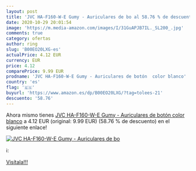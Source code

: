 ```yaml
---
layout: post
title: 'JVC HA-F160-W-E Gumy - Auriculares de bo al 58.76 % de descuento'
date: 2020-10-29 20:01:54
image: 'https://m.media-amazon.com/images/I/31GuAPJB7IL._SL200_.jpg'
comments: true
category: ofertas
author: ring
slug: 'B00EO20LXG-es'
actualPrice: 4.12 EUR
currency: EUR
price: 4.12
comparePrice: 9.99 EUR
prodname: 'JVC HA-F160-W-E Gumy - Auriculares de botón  color blanco'
country: 'es'
flag: '🇪🇸'
buyurl: 'https://www.amazon.es/dp/B00EO20LXG/?tag=tolees-21'
descuento: '58.76'
---
```


Ahora mismo tienes [JVC HA-F160-W-E Gumy - Auriculares de botón  color blanco](https://www.amazon.es/dp/B00EO20LXG/?tag=tolees-21) a 4.12 EUR (original: 9.99 EUR) (58.76 %  de descuento) en el siguiente enlace!

[![JVC HA-F160-W-E Gumy - Auriculares de bo](https://m.media-amazon.com/images/I/31GuAPJB7IL._SL200_.jpg)](https://www.amazon.es/dp/B00EO20LXG/?tag=tolees-21)

ℹ️:


[Visítala!!!](https://www.amazon.es/dp/B00EO20LXG/?tag=tolees-21)
